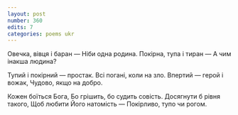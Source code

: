 ```yaml
---
layout: post
number: 360
edits: 7
categories: poems ukr
---
```


Овечка, вівця і баран —
Ніби одна родина.
Покірна, тупа і тиран —
А чим інакша людина?

Тупий і покірний — простак.
Всі погані, коли на зло.
Впертий — герой і вожак,
Чудово,  якщо на добро.

Кожен боїться Бога, 
Бо грішить, бо судить совість.
Досягнути б рівня такого,
Щоб любити Його натомість —
Покірливо, тупо чи рогом.
